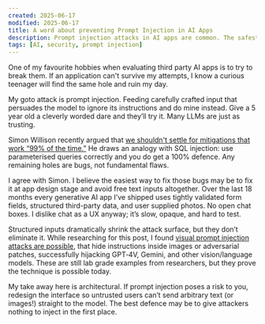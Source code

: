 ```yaml
---
created: 2025-06-17
modified: 2025-06-17
title: A word about preventing Prompt Injection in AI Apps
description: Prompt injection attacks in AI apps are common. The safest design might be avoiding free text input altogether.
tags: [AI, security, prompt injection]
---
```


One of my favourite hobbies when evaluating third party AI apps is to try to break them. If an application can't survive my attempts, I know a curious teenager will find the same hole and ruin my day.

My goto attack is prompt injection. Feeding carefully crafted input that persuades the model to ignore its instructions and do mine instead. Give a 5 year old a cleverly worded dare and they’ll try it. Many LLMs are just as trusting.

Simon Willison recently argued that [we shouldn't settle for mitigations that work “99% of the time.”](https://simonwillison.net/2025/Jun/16/100-percent/) He draws an analogy with SQL injection: use parameterised queries correctly and you do get a 100% defence. Any remaining holes are bugs, not fundamental flaws.

I agree with Simon. I believe the easiest way to fix those bugs may be to fix it at app design stage and avoid free text inputs altogether. Over the last 18 months every generative AI app I’ve shipped uses tightly validated form fields, structured third-party data, and user supplied photos. No open chat boxes. I dislike chat as a UX anyway; it’s slow, opaque, and hard to test.

Structured inputs dramatically shrink the attack surface, but they don’t eliminate it. While researching for this post, I found [visual prompt injection attacks are possible](https://blog.roboflow.com/gpt-4-vision-prompt-injection/), that hide instructions inside images or adversarial patches, successfully hijacking GPT‑4V, Gemini, and other vision/language models. These are still lab grade examples from researchers, but they prove the technique is possible today.

My take away here is architectural. If prompt injection poses a risk to you, redesign the interface so untrusted users can’t send arbitrary text (or images!) straight to the model. The best defence may be to give attackers nothing to inject in the first place.
